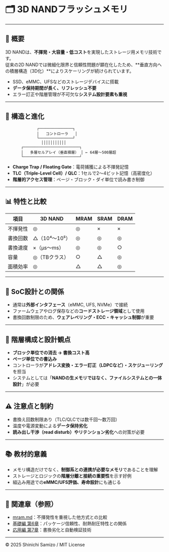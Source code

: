 # 🗂️ 3D NANDフラッシュメモリ

---

## 📘 概要

3D NANDは、**不揮発・大容量・低コスト**を実現したストレージ用メモリ技術です。  
従来の2D NANDでは微細化限界と信頼性問題が顕在化したため、**垂直方向への積層構造（3D化）**によりスケーリングが続けられています。

- SSD、eMMC、UFSなどのストレージデバイスに搭載  
- **データ保持期間が長く、リフレッシュ不要**  
- エラー訂正や階層管理が不可欠な**システム設計要素も重視**

---

## 🧱 構造と進化

                  ┌───────────────┐
                  │   コントローラ   │
                  └───────────────┘
                    │││││││││││
           ┌─────────────────────────┐
           │   多層セルアレイ（垂直積層） │ ← 64層〜500層超
           └─────────────────────────┘

- **Charge Trap / Floating Gate**：電荷捕獲による不揮発記憶
- **TLC（Triple-Level Cell）/ QLC**：1セルで2〜4ビット記憶（高密度化）
- **階層的アクセス管理**：ページ・ブロック・ダイ単位で読み書き制御

---

## 📊 特性と比較

| 項目 | 3D NAND | MRAM | SRAM | DRAM |
|------|---------|------|------|------|
| 不揮発性 | ◎ | ◎ | × | × |
| 書換回数 | △（10⁴〜10⁵） | ◎ | ◎ | ◎ |
| 書換速度 | ×（µs〜ms） | ◎ | ◎ | ○ |
| 容量 | ◎（TBクラス） | ○ | △ | ◎ |
| 面積効率 | ◎ | △ | △ | ◎ |

---

## 🧭 SoC設計との関係

- 通常は**外部インタフェース**（eMMC, UFS, NVMe）で接続  
- ファームウェアやログ保存などの**コードストレージ領域**として使用  
- 書換回数制限のため、**ウェアレベリング・ECC・キャッシュ制御**が重要

---

## 📌 階層構成と設計観点

- **ブロック単位での消去 → 書換コスト高**
- **ページ単位での書込み**
- コントローラが**アドレス変換・エラー訂正（LDPCなど）・スケジューリング**を担当
- システムとしては「**NANDの生メモリではなく、ファイルシステムとの一体設計**」が必要

---

## ⚠️ 注意点と制約

- 書換え回数制限あり（TLC/QLCでは数千回〜数万回）
- 温度や電源変動による**データ保持劣化**
- **読み出し干渉（read disturb）**や**リテンション劣化**への対策が必要

---

## 📚 教材的意義

- メモリ構造だけでなく、**制御系との連携が必要なメモリ**であることを理解
- ストレージとロジックの**階層分離と接続の重要性**を示す好例
- 組込み用途での**eMMC/UFS評価、寿命設計**にも通じる

---

## 🔗 関連章（参照）

- [mram.md](./mram.md)：不揮発性を重視した他方式との比較  
- [基礎編 第6章](../chapter6_test_and_package/)：パッケージ信頼性、耐熱耐圧特性との関係  
- [応用編 第7章](../d_chapter7_automation_and_verification/)：書換劣化と自動検証技術

---

© 2025 Shinichi Samizo / MIT License
